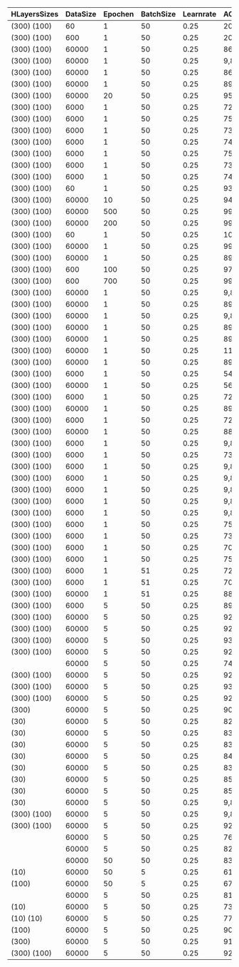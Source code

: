 | HLayersSizes |DataSize| Epochen | BatchSize | Learnrate | ACtrainingD | ACtestD |
|----------|----------|----------|----------|----------|----------|----------
| (300)  (100) |60|1|50|0.25|20,00%|13,26%|
| (300)  (100) |600|1|50|0.25|20,17%|17,83%|
| (300)  (100) |60000|1|50|0.25|86,07%|86,85%|
| (300)  (100) |60000|1|50|0.25|9,87%|9,80%|
| (300)  (100) |60000|1|50|0.25|86,14%|86,94%|
| (300)  (100) |60000|1|50|0.25|89,61%|89,66%|
| (300)  (100) |60000|20|50|0.25|95,86%|95,44%|
| (300)  (100) |6000|1|50|0.25|72,05%|69,39%|
| (300)  (100) |6000|1|50|0.25|75,10%|71,77%|
| (300)  (100) |6000|1|50|0.25|73,65%|71,04%|
| (300)  (100) |6000|1|50|0.25|74,58%|72,17%|
| (300)  (100) |6000|1|50|0.25|75,95%|72,99%|
| (300)  (100) |6000|1|50|0.25|73,18%|70,47%|
| (300)  (100) |6000|1|50|0.25|74,52%|71,64%|
| (300)  (100) |60|1|50|0.25|93,33%|96,53%|
| (300)  (100) |60000|10|50|0.25|94,26%|94,15%|
| (300)  (100) |60000|500|50|0.25|99,75%|97,52%|
| (300)  (100) |60000|200|50|0.25|99,15%|97,16%|
| (300)  (100) |60|1|50|0.25|100,00%|98,86%|
| (300)  (100) |60000|1|50|0.25|99,15%|97,16%|
| (300)  (100) |60000|1|50|0.25|89,57%|89,98%|
| (300)  (100) |600|100|50|0.25|97,83%|82,64%|
| (300)  (100) |600|700|50|0.25|99,83%|83,13%|
| (300)  (100) |60000|1|50|0.25|9,87%|9,80%|
| (300)  (100) |60000|1|50|0.25|89,35%|89,73%|
| (300)  (100) |60000|1|50|0.25|9,87%|9,80%|
| (300)  (100) |60000|1|50|0.25|89,48%|89,62%|
| (300)  (100) |60000|1|50|0.25|89,51%|89,80%|
| (300)  (100) |60000|1|50|0.25|11,24%|11,35%|
| (300)  (100) |60000|1|50|0.25|89,12%|89,68%|
| (300)  (100) |6000|1|50|0.25|54,70%|52,34%|
| (300)  (100) |60000|1|50|0.25|56,56%|56,44%|
| (300)  (100) |6000|1|50|0.25|72,20%|70,29%|
| (300)  (100) |60000|1|50|0.25|89,00%|89,64%|
| (300)  (100) |6000|1|50|0.25|72,43%|69,61%|
| (300)  (100) |60000|1|50|0.25|88,83%|89,58%|
| (300)  (100) |6000|1|50|0.25|9,87%|9,86%|
| (300)  (100) |6000|1|50|0.25|73,17%|70,91%|
| (300)  (100) |6000|1|50|0.25|9,87%|9,86%|
| (300)  (100) |6000|1|50|0.25|9,87%|9,86%|
| (300)  (100) |6000|1|50|0.25|9,87%|9,86%|
| (300)  (100) |6000|1|50|0.25|9,87%|9,86%|
| (300)  (100) |6000|1|50|0.25|9,87%|9,86%|
| (300)  (100) |6000|1|50|0.25|75,10%|71,87%|
| (300)  (100) |6000|1|50|0.25|73,35%|72,10%|
| (300)  (100) |6000|1|50|0.25|70,85%|67,79%|
| (300)  (100) |6000|1|50|0.25|75,13%|73,31%|
| (300)  (100) |6000|1|51|0.25|72,63%|69,47%|
| (300)  (100) |6000|1|51|0.25|70,65%|67,83%|
| (300)  (100) |60000|1|51|0.25|88,59%|89,02%|
| (300)  (100) |6000|5|50|0.25|89,92%|87,14%|
| (300)  (100) |60000|5|50|0.25|92,90%|92,89%|
| (300)  (100) |60000|5|50|0.25|92,79%|92,86%|
| (300)  (100) |60000|5|50|0.25|93,19%|93,24%|
| (300)  (100) |60000|5|50|0.25|92,99%|92,99%|
||60000|5|50|0.25|74,60%|74,35%|
| (300)  (100) |60000|5|50|0.25|92,54%|92,69%|
| (300)  (100) |60000|5|50|0.25|93,10%|93,10%|
| (300)  (100) |60000|5|50|0.25|92,90%|92,93%|
| (300) |60000|5|50|0.25|90,89%|91,13%|
| (30) |60000|5|50|0.25|82,63%|83,15%|
| (30) |60000|5|50|0.25|83,10%|83,63%|
| (30) |60000|5|50|0.25|83,86%|84,74%|
| (30) |60000|5|50|0.25|84,28%|84,91%|
| (30) |60000|5|50|0.25|83,06%|83,27%|
| (30) |60000|5|50|0.25|85,27%|85,87%|
| (30) |60000|5|50|0.25|85,29%|86,04%|
| (30) |60000|5|50|0.25|9,87%|9,80%|
| (300)  (100) |60000|5|50|0.25|9,87%|9,80%|
| (300)  (100) |60000|5|50|0.25|92,83%|93,05%|
||60000|5|50|0.25|76,66%|76,85%|
||60000|5|50|0.25|82,67%|82,73%|
||60000|50|50|0.25|83,94%|83,62%|
| (10) |60000|50|5|0.25|61,35%|62,32%|
| (100) |60000|50|5|0.25|67,59%|67,55%|
||60000|5|50|0.25|81,66%|82,32%|
| (10) |60000|5|50|0.25|73,24%|73,39%|
| (10)  (10) |60000|5|50|0.25|77,94%|77,91%|
| (100) |60000|5|50|0.25|90,02%|90,38%|
| (300) |60000|5|50|0.25|91,11%|91,38%|
| (300)  (100) |60000|5|50|0.25|92,76%|92,72%|